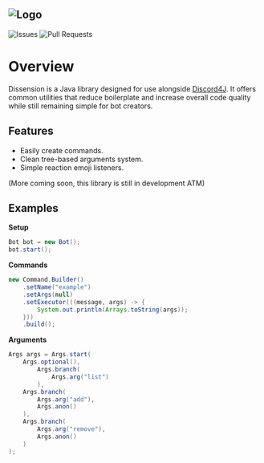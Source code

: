 ![Logo](https://i.imgur.com/HUchPtQ.png)
---
![Issues](https://img.shields.io/github/issues/Maowcraft/Dissension)
![Pull Requests](https://img.shields.io/github/issues-pr/Maowcraft/Dissension)
# Overview
Dissension is a Java library designed for use alongside [Discord4J](https://github.com/Discord4J/Discord4J). It offers common utilities that reduce boilerplate and increase overall code quality while still remaining simple for bot creators.
## Features
* Easily create commands.
* Clean tree-based arguments system.
* Simple reaction emoji listeners.

(More coming soon, this library is still in development ATM)
## Examples
**Setup**
```java
Bot bot = new Bot();
bot.start();
```
**Commands**
```java
new Command.Builder()
    .setName("example")
    .setArgs(null)
    .setExecutor(((message, args) -> {
        System.out.println(Arrays.toString(args));
    }))
    .build();
```
**Arguments**
```java
Args args = Args.start(
    Args.optional(),
        Args.branch(
            Args.arg("list")
        ),
    Args.branch(
        Args.arg("add"),
        Args.anon()
    ),
    Args.branch(
        Args.arg("remove"),
        Args.anon()
    )
);
```
